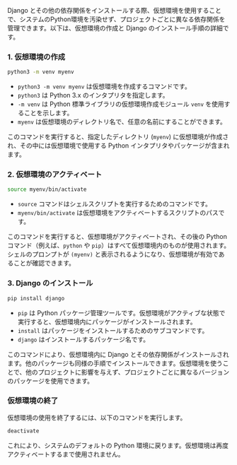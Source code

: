 Django とその他の依存関係をインストールする際、仮想環境を使用することで、システムのPython環境を汚染せず、プロジェクトごとに異なる依存関係を管理できます。以下は、仮想環境の作成と Django のインストール手順の詳細です。

### 1. 仮想環境の作成
```sh
python3 -m venv myenv
```

- `python3 -m venv myenv` は仮想環境を作成するコマンドです。
- `python3` は Python 3.x のインタプリタを指定します。
- `-m venv` は Python 標準ライブラリの仮想環境作成モジュール `venv` を使用することを示します。
- `myenv` は仮想環境のディレクトリ名で、任意の名前にすることができます。

このコマンドを実行すると、指定したディレクトリ (`myenv`) に仮想環境が作成され、その中には仮想環境で使用する Python インタプリタやパッケージが含まれます。

### 2. 仮想環境のアクティベート
```sh
source myenv/bin/activate
```

- `source` コマンドはシェルスクリプトを実行するためのコマンドです。
- `myenv/bin/activate` は仮想環境をアクティベートするスクリプトのパスです。

このコマンドを実行すると、仮想環境がアクティベートされ、その後の Python コマンド（例えば、`python` や `pip`）はすべて仮想環境内のものが使用されます。シェルのプロンプトが `(myenv)` と表示されるようになり、仮想環境が有効であることが確認できます。

### 3. Django のインストール
```sh
pip install django
```

- `pip` は Python パッケージ管理ツールです。仮想環境がアクティブな状態で実行すると、仮想環境内にパッケージがインストールされます。
- `install` はパッケージをインストールするためのサブコマンドです。
- `django` はインストールするパッケージ名です。

このコマンドにより、仮想環境内に Django とその依存関係がインストールされます。他のパッケージも同様の手順でインストールできます。仮想環境を使うことで、他のプロジェクトに影響を与えず、プロジェクトごとに異なるバージョンのパッケージを使用できます。

### 仮想環境の終了
仮想環境の使用を終了するには、以下のコマンドを実行します。

```sh
deactivate
```

これにより、システムのデフォルトの Python 環境に戻ります。仮想環境は再度アクティベートするまで使用されません。
